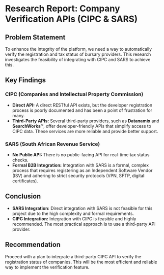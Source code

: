 # Research Report: Company Verification APIs (CIPC & SARS)

## Problem Statement

To enhance the integrity of the platform, we need a way to automatically verify the registration and tax status of bursary providers. This research investigates the feasibility of integrating with CIPC and SARS to achieve this.

## Key Findings

### CIPC (Companies and Intellectual Property Commission)

*   **Direct API:** A direct RESTful API exists, but the developer registration process is poorly documented and has been a point of frustration for many.
*   **Third-Party APIs:** Several third-party providers, such as **Datanamix** and **SearchWorks™**, offer developer-friendly APIs that simplify access to CIPC data. These services are more reliable and provide better support.

### SARS (South African Revenue Service)

*   **No Public API:** There is no public-facing API for real-time tax status checks.
*   **Formal B2B Integration:** Integration with SARS is a formal, complex process that requires registering as an Independent Software Vendor (ISV) and adhering to strict security protocols (VPN, SFTP, digital certificates).

## Conclusion

*   **SARS Integration:** Direct integration with SARS is not feasible for this project due to the high complexity and formal requirements.
*   **CIPC Integration:** Integration with CIPC is feasible and highly recommended. The most practical approach is to use a third-party API provider.

## Recommendation

Proceed with a plan to integrate a third-party CIPC API to verify the registration status of companies. This will be the most efficient and reliable way to implement the verification feature.
